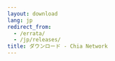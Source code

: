 ```yaml
---
layout: download
lang: jp
redirect_from:
  - /errata/
  - /jp/releases/
title: ダウンロード - Chia Network
---
```

